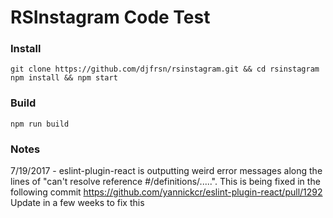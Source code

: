 # RSInstagram Code Test

### Install
`git clone https://github.com/djfrsn/rsinstagram.git && cd rsinstagram`
`npm install && npm start`

### Build
`npm run build`

### Notes
7/19/2017 - eslint-plugin-react is outputting weird error messages along the lines of "can't resolve reference #/definitions/.....". This is being fixed in the following commit https://github.com/yannickcr/eslint-plugin-react/pull/1292 Update in a few weeks to fix this